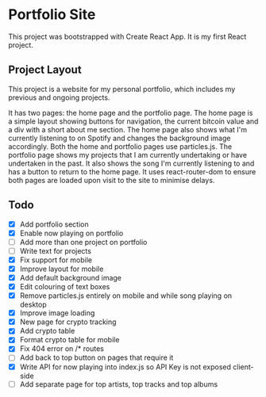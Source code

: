 # Portfolio Site

This project was bootstrapped with Create React App. It is my first React project.

## Project Layout

This project is a website for my personal portfolio, which includes my previous and ongoing projects.

It has two pages: the home page and the portfolio page. The home page is a simple layout showing buttons for navigation,
the current bitcoin value and a div with a short about me section. The home page also shows what I'm currently listening to 
on Spotify and changes the background image accordingly. Both the home and portfolio pages use particles.js. The portfolio page
shows my projects that I am currently undertaking or have undertaken in the past. It also shows the song I'm currently listening
to and has a button to return to the home page. It uses react-router-dom to ensure both pages are loaded upon visit to the site
to minimise delays.

## Todo

- [x] Add portfolio section
- [x] Enable now playing on portfolio
- [ ] Add more than one project on portfolio
- [ ] Write text for projects
- [x] Fix support for mobile
- [x] Improve layout for mobile
- [x] Add default background image
- [x] Edit colouring of text boxes
- [x] Remove particles.js entirely on mobile and while song playing on desktop
- [x] Improve image loading
- [x] New page for crypto tracking
- [x] Add crypto table
- [x] Format crypto table for mobile
- [x] Fix 404 error on /* routes
- [ ] Add back to top button on pages that require it
- [x] Write API for now playing into index.js so API Key is not exposed client-side
- [ ] Add separate page for top artists, top tracks and top albums